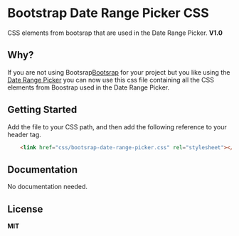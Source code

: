 # Bootstrap Date Range Picker CSS 

CSS elements from bootsrap that are used in the Date Range Picker.
**V1.0**

## Why?

If you are not using Bootsrap[Bootsrap](http://getbootstrap.com/) for your project but you like using the [Date Range Picker](https://github.com/dangrossman/bootstrap-daterangepicker) you can now use 
this css file containing all the CSS elements from Boostrap used in the Date Range Picker.

## Getting Started

Add the file to your CSS path, and then add the following reference to your header tag.

```HTML
	<link href="css/bootsrap-date-range-picker.css" rel="stylesheet"></link>
```
## Documentation
	
No documentation needed.
	
## License

**MIT**